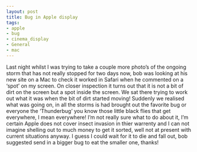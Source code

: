 ```yaml
---
layout: post
title: Bug in Apple display
tags:
- apple
- bug
- cinema_display
- General
- mac
---
```



Last night whilst I was trying to take a couple more photo’s of the ongoing storm that has not really stopped for two days now, bob was looking at his new site on a Mac to check it worked in Safari when he commented on a ‘spot’ on my screen. On closer inspection it turns out that it is not a bit of dirt on the screen but a spot inside the screen. We sat there trying to work out what it was when the bit of dirt started moving!
Suddenly we realised what was going on, in all the storms is had brought out the favorite bug or everyone the ‘Thunderbug’ you know those little black flies that get everywhere, I mean everywhere!
I’m not really sure what to do about it, I’m certain Apple does not cover insect invasion in thier warrenty and I can not imagine shelling out to much money to get it sorted, well not at present with current situations anyway. I guess I could wait for it to die and fall out, bob suggested send in a bigger bug to eat the smaller one, thanks!

